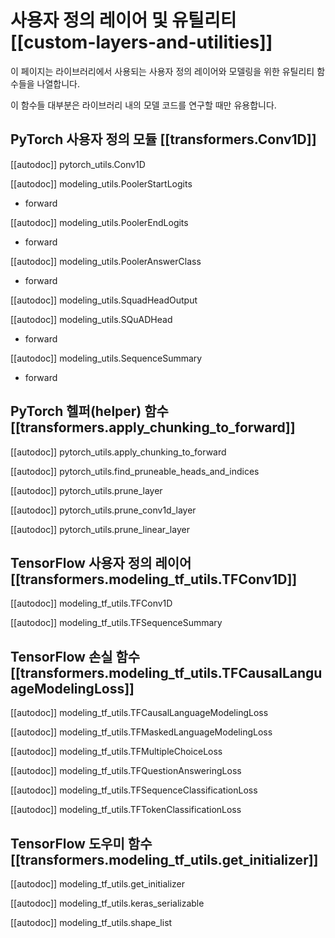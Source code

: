 <!--Copyright 2020 The HuggingFace Team. All rights reserved.

Licensed under the Apache License, Version 2.0 (the "License"); you may not use this file except in compliance with
the License. You may obtain a copy of the License at

http://www.apache.org/licenses/LICENSE-2.0

Unless required by applicable law or agreed to in writing, software distributed under the License is distributed on
an "AS IS" BASIS, WITHOUT WARRANTIES OR CONDITIONS OF ANY KIND, either express or implied. See the License for the
specific language governing permissions and limitations under the License.

⚠️ Note that this file is in Markdown but contain specific syntax for our doc-builder (similar to MDX) that may not be
rendered properly in your Markdown viewer.

-->

# 사용자 정의 레이어 및 유틸리티 [[custom-layers-and-utilities]]

이 페이지는 라이브러리에서 사용되는 사용자 정의 레이어와 모델링을 위한 유틸리티 함수들을 나열합니다.

이 함수들 대부분은 라이브러리 내의 모델 코드를 연구할 때만 유용합니다.


## PyTorch 사용자 정의 모듈 [[transformers.Conv1D]]

[[autodoc]] pytorch_utils.Conv1D

[[autodoc]] modeling_utils.PoolerStartLogits
   - forward

[[autodoc]] modeling_utils.PoolerEndLogits
   - forward

[[autodoc]] modeling_utils.PoolerAnswerClass
   - forward

[[autodoc]] modeling_utils.SquadHeadOutput

[[autodoc]] modeling_utils.SQuADHead
   - forward

[[autodoc]] modeling_utils.SequenceSummary
   - forward

## PyTorch 헬퍼(helper) 함수 [[transformers.apply_chunking_to_forward]]

[[autodoc]] pytorch_utils.apply_chunking_to_forward

[[autodoc]] pytorch_utils.find_pruneable_heads_and_indices

[[autodoc]] pytorch_utils.prune_layer

[[autodoc]] pytorch_utils.prune_conv1d_layer

[[autodoc]] pytorch_utils.prune_linear_layer

## TensorFlow 사용자 정의 레이어 [[transformers.modeling_tf_utils.TFConv1D]]

[[autodoc]] modeling_tf_utils.TFConv1D

[[autodoc]] modeling_tf_utils.TFSequenceSummary

## TensorFlow 손실 함수 [[transformers.modeling_tf_utils.TFCausalLanguageModelingLoss]]

[[autodoc]] modeling_tf_utils.TFCausalLanguageModelingLoss

[[autodoc]] modeling_tf_utils.TFMaskedLanguageModelingLoss

[[autodoc]] modeling_tf_utils.TFMultipleChoiceLoss

[[autodoc]] modeling_tf_utils.TFQuestionAnsweringLoss

[[autodoc]] modeling_tf_utils.TFSequenceClassificationLoss

[[autodoc]] modeling_tf_utils.TFTokenClassificationLoss

## TensorFlow 도우미 함수 [[transformers.modeling_tf_utils.get_initializer]]

[[autodoc]] modeling_tf_utils.get_initializer

[[autodoc]] modeling_tf_utils.keras_serializable

[[autodoc]] modeling_tf_utils.shape_list
